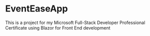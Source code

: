 # EventEaseApp
This is a project for my Microsoft Full-Stack Developer Professional Certificate using Blazor for Front End development
